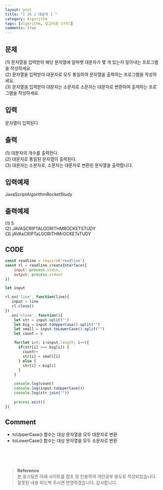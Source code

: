 ```yaml
---
layout: post
title: "[ JS / 대문자 ] "
category: Algorithm
tags: [algorithm, 알고리즘 스터디]
comments: true
---
```


## 문제
(1) 문자열을 입력받아 해당 문자열에 알파벳 대문자가 몇 개 있는지 알아내는 프로그램을 작성하세요.   
(2) 문자열을 입력받아 대문자로 모두 통일하여 문자열을 출력하는 프로그램을 작성하세요.   
(3) 문자열을 입력받아 대문자는 소문자로 소문자는 대문자로 변환하여 출력하는 프로그램을 작성하세요.   

## 입력
문자열이 입력된다.

## 출력
(1) 대문자의 개수를 출력한다.   
(2) 대문자로 통일된 문자열이 출력된다.   
(3) 대문자는 소문자로, 소문자는 대문자로 변환된 문자열을 출력합니다.   

## 입력예제
JavaScriptAlgorithmRocketStudy

## 출력예제
(1) 5   
(2) JAVASCRIPTALGORITHMROCKETSTUDY   
(3) jAVAsCRIPTaLGORITHMrOCKETsTUDY   

## CODE
```javascript
const readline = require('readline')
const rl = readline.createInterface({
    input: process.stdin,
    output: process.stdout
})

let input

rl.on('line', function(line){
   input = line
   rl.close()
})
  .on('close', function(){
    let str = input.split("") 
    let big = input.toUpperCase().split("")
    let small = input.toLowerCase().split("")
    let count = 0

    for(let i=0; i<input.length; i++){
      if(str[i] === big[i]) {
        count++
        str[i] = small[i]
      } else {
        str[i] = big[i]
      }
    }

    console.log(count)
    console.log(input.toUpperCase())
    console.log(str.join(""))
 
    process.exit()
})
```
## Comment
- toUpperCase() 함수는 대상 문자열을 모두 대문자로 변환
- toLowerCase() 함수는 대상 문자열을 모두 소문자로 변환

<br>
<br>
<br>

>**Reference**   
본 포스팅은 아래 사이트를 참조 및 인용하여 개인공부 용도로 작성되었습니다.   
잘못된 내용 피드백 주시면 반영하겠습니다. 감사합니다.   
[]()